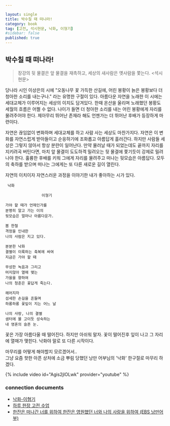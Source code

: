 ```yaml
---

layout: single
title: 박수칠 때 떠나라!
category: book
tag: [고전, 석시현문, 낙화, 이형기]
#sidebar: false
published: true
---
```


## 박수칠 때 떠나라!

>장강의 뒷 물결은 앞 물결을 재촉하고, 세상의 새사람은 옛사람을 쫓는다.
><석시현문>

 당나라 시인 이상은의 시에 "오동나무 꽃 가득한 산길에, 어린 봉황이 늙은 봉황보다 더 청아한 소리를 내는구나." 라는 유명한 구절이 있다. 아름다운 자연을 노래한 이 시에는 세대교체가 이루어지는 세상의 이치도 담겨있다. 한때 온산을 울리며 노래했던 봉황도 세월의 흐름은 어쩔 수 없다. 나이가 들면 더 청아한 소리를 내는 어린 봉황에게 자리를 물려주어야 한다. 제아무리 뛰어난 존재라 해도 언젠가는 더 뛰어난 후배가 등장하게 마련이다. 
 
 자연은 끊임없이 변화하며 세대교체를 하고 사람 사는 세상도 마찬가지다. 자연은 이 변화를 자연스럽게 받아들이고 순응하기에 조화롭고 아름답게 흘러간다. 하지만 사람들 세상은 그렇지 않아서 항상 분란이 일어난다. 만약 물러날 때가 되었는데도 끝까지 자리를 지키려곡 버틴다면, 마치 앞 물결이 도도하겍 밀려오는 뒷 물결에 쫓기듯이 강제로 밀려나야 한다. 훌륭한 후배를 키워 그에게 자리를 물려주고 떠나는 뒷모습은 아름답다. 모두의 축하를 받으며 떠나는 그에게는 또 다른 새로운 길이 열린다.

 자연의 이치이자 자연스러운 과정을 이야기한 내가 좋아하는 시가 있다. 
 
```
 낙화
    
	            이형기   

가야 할 때가 언제인가를   
분명히 알고 가는 이의   
뒷모습은 얼마나 아름다운가.   

봄 한철   
격정을 인내한   
나의 사람은 지고 있다.   

분분한 낙화   
결별이 이룩하는 축복에 싸여   
지금은 가야 할 때   

무성한 녹음과 그리고   
머지않아 열매 맺는   
가을을 향하여   
나의 청춘은 꽃답게 죽는다.   

헤어지자   
섬세한 손길을 흔들며   
하롱하롱 꽃잎이 지는 어느 날   

나의 사랑, 나의 결별   
샘터에 물 고이듯 성숙하는   
내 영혼의 슬픈 눈.   
```

꽃은 가장 아름다울 때 떨어진다.
하지만 아쉬워 말자.
꽃이 떨어진후 잎이 나고 그 자리에 열매가 맺힌다.
낙화야 말로 또 다른 시작이다.

마무리를 어떻게 해야할지 모르겠어서..   
그냥 요즘 핫한 아픈 상처에 소금 뿌림 당했던 낭만 어부님의 '낙화' 한구절로 마무리 하겠다.

{% include video id="Agis2jlOLwk" provider="youtube" %}
 
### connection documents
- [낙화-이형기]()
- [하루 한장 고전 수업]()
- [한잔은 떠나간 너를 위하여 한잔은 영원했던 너와 나의 사랑을 위하여 (EBS 낭만어부)](https://www.youtube.com/watch?v=Agis2jlOLwk)
